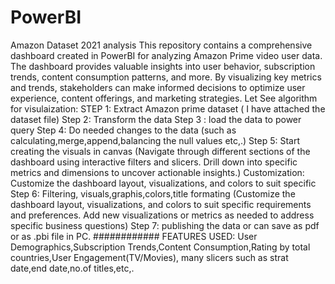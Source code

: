 # PowerBI
Amazon Dataset 2021 analysis
This repository contains a comprehensive dashboard created in PowerBI for analyzing Amazon Prime video user data. 
The dashboard provides valuable insights into user behavior, subscription trends, content consumption patterns, and more. 
By visualizing key metrics and trends, stakeholders can make informed decisions to optimize user experience, content offerings, and marketing strategies.
Let See algorithm for visulaization:
STEP 1: Extract Amazon prime dataset ( I have attached the dataset file)
Step 2: Transform the data
Step 3 : load the data to power query
Step 4: Do needed changes to the data (such as calculating,merge,append,balancing the null values etc,.)
Step 5: Start creating the visuals in canvas (Navigate through different sections of the dashboard using interactive filters and slicers. Drill down into specific metrics and dimensions to uncover actionable insights.)
Customization: Customize the dashboard layout, visualizations, and colors to suit specific 
Step 6: Filtering, visuals,graphis,colors,title formating (Customize the dashboard layout, visualizations, and colors to suit specific requirements and preferences. Add new visualizations or metrics as needed to address specific business questions)
Step 7: publishing the data or can save as pdf or as .pbi file in PC.
############
FEATURES USED:
User Demographics,Subscription Trends,Content Consumption,Rating by total countries,User Engagement(TV/Movies), many slicers such as strat date,end date,no.of titles,etc,.
